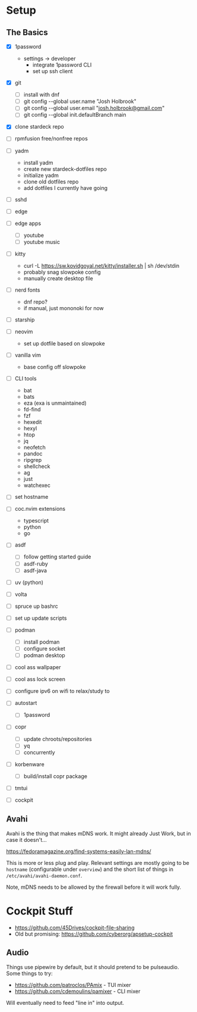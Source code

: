 # Setup

## The Basics

- [x] 1password
  - settings -> developer
    - integrate 1password CLI
    - set up ssh client
- [x] git
  - [ ] install with dnf
  - [ ] git config --global user.name "Josh Holbrook"
  - [ ] git config --global user.email "josh.holbrook@gmail.com"
  - [ ] git config --global init.defaultBranch main
- [x] clone stardeck repo
- [ ] rpmfusion free/nonfree repos
- [ ] yadm
  - install yadm
  - create new stardeck-dotfiles repo
  - initialize yadm
  - clone old dotfiles repo
  - add dotfiles I currently have going
- [ ] sshd

- [ ] edge
- [ ] edge apps
  - [ ] youtube
  - [ ] youtube music

- [ ] kitty
  - curl -L https://sw.kovidgoyal.net/kitty/installer.sh | sh /dev/stdin
  - probably snag slowpoke config
  - manually create desktop file
- [ ] nerd fonts
  - dnf repo?
  - if manual, just mononoki for now
- [ ] starship
- [ ] neovim
  - set up dotfile based on slowpoke
- [ ] vanilla vim
  - base config off slowpoke
- [ ] CLI tools
  - bat
  - bats
  - eza (exa is unmaintained)
  - fd-find
  - fzf
  - hexedit
  - hexyl
  - htop
  - jq
  - neofetch
  - pandoc
  - ripgrep
  - shellcheck
  - ag
  - just
  - watchexec
- [ ] set hostname
- [ ] coc.nvim extensions
  - typescript
  - python
  - go
- [ ] asdf
  - [ ] follow getting started guide
  - [ ] asdf-ruby
  - [ ] asdf-java
- [ ] uv (python)
- [ ] volta
- [ ] spruce up bashrc
- [ ] set up update scripts

- [ ] podman
  - [ ] install podman
  - [ ] configure socket
  - [ ] podman desktop
- [ ] cool ass wallpaper
- [ ] cool ass lock screen
- [ ] configure ipv6 on wifi to relax/study to
- [ ] autostart
  - [ ] 1password

- [ ] copr
  - [ ] update chroots/repositories
  - [ ] yq
  - [ ] concurrently
- [ ] korbenware
  - [ ] build/install copr package
- [ ] tmtui
- [ ] cockpit

## Avahi

Avahi is the thing that makes mDNS work. It might already Just Work, but in
case it doesn't...

<https://fedoramagazine.org/find-systems-easily-lan-mdns/>

This is more or less plug and play. Relevant settings are mostly going to be
`hostname` (configurable under `overview`)  and the short list of
things in `/etc/avahi/avahi-daemon.conf`.

Note, mDNS needs to be allowed by the firewall before it will work fully.

# Cockpit Stuff

* <https://github.com/45Drives/cockpit-file-sharing>
* Old but promising: <https://github.com/cyberorg/apsetup-cockpit>

## Audio

Things use pipewire by default, but it should pretend to be pulseaudio. Some
things to try:

* <https://github.com/patroclos/PAmix> - TUI mixer
* <https://github.com/cdemoulins/pamixer> - CLI mixer

Will eventually need to feed "line in" into output.
